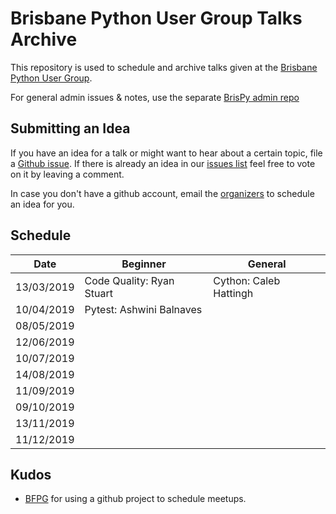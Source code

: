 # Brisbane Python User Group Talks Archive

This repository is used to schedule and archive talks given at the
[Brisbane Python User
Group](https://www.meetup.com/Brisbane-Python-User-Group/).

For general admin issues & notes, use the separate
[BrisPy admin repo](https://github.com/BrisPy/brispy-admin)

## Submitting an Idea

If you have an idea for a talk or might want to hear about a certain
topic, file a [Github
issue](https://github.com/BrisPy/talks/issues/new). If there is already
an idea in our [issues list](https://github.com/BrisPy/talks/issues)
feel free to vote on it by leaving a comment.

In case you don't have a github account, email the
[organizers](https://www.meetup.com/Brisbane-Python-User-Group/members/?op=leaders)
to schedule an idea for you.

## Schedule

| Date       | Beginner                  | General                |
|------------|---------------------------|------------------------|
| 13/03/2019 | Code Quality: Ryan Stuart | Cython: Caleb Hattingh |
| 10/04/2019 | Pytest: Ashwini Balnaves  |                        |
| 08/05/2019 |                           |                        |
| 12/06/2019 |                           |                        |
| 10/07/2019 |                           |                        |
| 14/08/2019 |                           |                        |
| 11/09/2019 |                           |                        |
| 09/10/2019 |                           |                        |
| 13/11/2019 |                           |                        |
| 11/12/2019 |                           |                        |

## Kudos

* [BFPG](https://github.com/bfpg/talks) for using a github project to
  schedule meetups.
